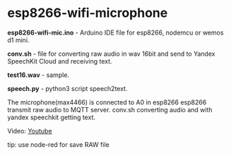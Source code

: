 # esp8266-wifi-microphone

**esp8266-wifi-mic.ino** - Arduino IDE file for esp8266,
nodemcu or wemos d1 mini.

**conv.sh** - file for converting raw audio in wav 16bit and
send to Yandex SpeechKit Cloud and receiving text.

**test16.wav** - sample.

**speech.py** - python3 script speech2text.

The microphone(max4466) is connected to A0 in esp8266
esp8266 transmit raw audio to MQTT server.
conv.sh converting audio and with yandex speechkit getting text.

Video: [Youtube](https://youtu.be/rU_Pw9Jb_PM)

tip: use node-red for save RAW file
